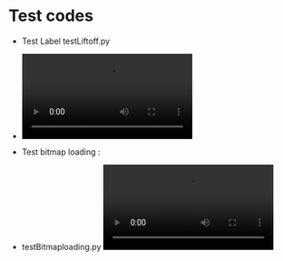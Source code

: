 # Test codes


* Test Label testLiftoff.py
* ![](/testresults/testLiftoff.mp4)

* Test bitmap loading : 
* testBitmaploading.py ![](/testresults/testBitmaploading.mp4)
